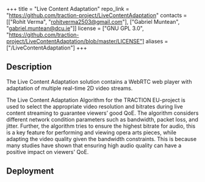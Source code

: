 +++
title = "Live Content Adaptation"
repo_link = "https://github.com/traction-project/LiveContentAdaptation"
contacts = [["Rohit Verma", "rohitverma2503@gmail.com"], ["Gabriel Muntean", "gabriel.muntean@dcu.ie"]]
license = ["GNU GPL 3.0", "https://github.com/traction-project/LiveContentAdaptation/blob/master/LICENSE"]
aliases = ["/LiveContentAdaptation"]
+++

## Description

The Live Content Adaptation solution contains a WebRTC web player with adaptation of multiple real-time 2D video streams.

The Live Content Adaptation Algorithm for the TRACTION EU-project is used to select the appropriate video resolution and bitrates during live content streaming to guarantee viewers’ good QoE. The algorithm considers different network condition parameters such as bandwidth, packet loss, and jitter. Further, the algorithm tries to ensure the highest bitrate for audio, this is a key feature for performing and viewing opera arts pieces, while adapting the video quality given the bandwidth constraints. This is because many studies have shown that ensuring high audio quality can have a positive impact on viewers' QoE.

## Deployment
